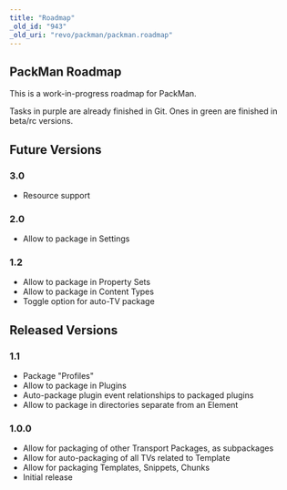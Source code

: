 ```yaml
---
title: "Roadmap"
_old_id: "943"
_old_uri: "revo/packman/packman.roadmap"
---
```


## PackMan Roadmap

This is a work-in-progress roadmap for PackMan.

Tasks in purple are already finished in Git. Ones in green are finished in beta/rc versions.

## Future Versions

### 3.0

- Resource support

### 2.0

- Allow to package in Settings

### 1.2

- Allow to package in Property Sets
- Allow to package in Content Types
- Toggle option for auto-TV package

## Released Versions

### 1.1

- Package "Profiles"
- Allow to package in Plugins
- Auto-package plugin event relationships to packaged plugins
- Allow to package in directories separate from an Element

### 1.0.0

- Allow for packaging of other Transport Packages, as subpackages
- Allow for auto-packaging of all TVs related to Template
- Allow for packaging Templates, Snippets, Chunks
- Initial release
